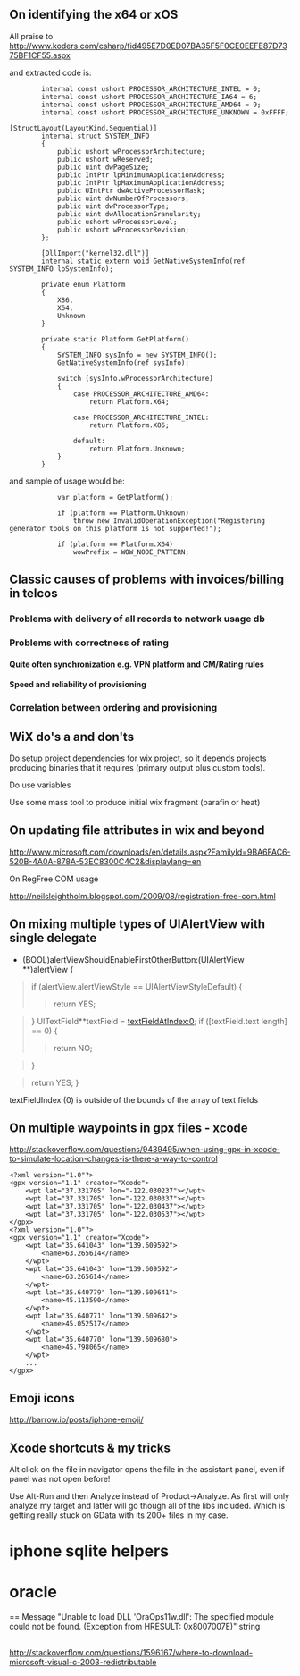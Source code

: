 ## On identifying the x64 or xOS ##
All praise to http://www.koders.com/csharp/fid495E7D0ED07BA35F5F0CE0EEFE87D7375BF1CF55.aspx

and extracted code is:
```
        internal const ushort PROCESSOR_ARCHITECTURE_INTEL = 0;
        internal const ushort PROCESSOR_ARCHITECTURE_IA64 = 6;
        internal const ushort PROCESSOR_ARCHITECTURE_AMD64 = 9;
        internal const ushort PROCESSOR_ARCHITECTURE_UNKNOWN = 0xFFFF;

[StructLayout(LayoutKind.Sequential)]
        internal struct SYSTEM_INFO
        {
            public ushort wProcessorArchitecture;
            public ushort wReserved;
            public uint dwPageSize;
            public IntPtr lpMinimumApplicationAddress;
            public IntPtr lpMaximumApplicationAddress;
            public UIntPtr dwActiveProcessorMask;
            public uint dwNumberOfProcessors;
            public uint dwProcessorType;
            public uint dwAllocationGranularity;
            public ushort wProcessorLevel;
            public ushort wProcessorRevision;
        };

        [DllImport("kernel32.dll")]
        internal static extern void GetNativeSystemInfo(ref SYSTEM_INFO lpSystemInfo);

        private enum Platform
        {
            X86,
            X64,
            Unknown
        }

        private static Platform GetPlatform()
        {
            SYSTEM_INFO sysInfo = new SYSTEM_INFO();
            GetNativeSystemInfo(ref sysInfo);

            switch (sysInfo.wProcessorArchitecture)
            {
                case PROCESSOR_ARCHITECTURE_AMD64:
                    return Platform.X64;

                case PROCESSOR_ARCHITECTURE_INTEL:
                    return Platform.X86;

                default:
                    return Platform.Unknown;
            }
        }
```

and sample of usage would be:
```
            var platform = GetPlatform();
 
            if (platform == Platform.Unknown)
                throw new InvalidOperationException("Registering generator tools on this platform is not supported!");

            if (platform == Platform.X64)
                wowPrefix = WOW_NODE_PATTERN;
```

## Classic causes of problems with invoices/billing in telcos ##

### Problems with delivery of all records to network usage db ###

### Problems with correctness of rating ###

#### Quite often synchronization e.g. VPN platform and CM/Rating rules ####
#### Speed and reliability of provisioning ####

### Correlation between ordering and provisioning ###

## WiX do's a and don'ts ##
Do setup project dependencies for wix project, so it depends projects producing binaries that it requires (primary output plus custom tools).

Do use variables

Use some mass tool to produce initial wix fragment (parafin or heat)


## On updating file attributes in wix and beyond ##
http://www.microsoft.com/downloads/en/details.aspx?FamilyId=9BA6FAC6-520B-4A0A-878A-53EC8300C4C2&displaylang=en

On RegFree COM usage

http://neilsleightholm.blogspot.com/2009/08/registration-free-com.html


## On mixing multiple types of UIAlertView with single delegate ##

- (BOOL)alertViewShouldEnableFirstOtherButton:(UIAlertView **)alertView
{
> if (alertView.alertViewStyle == UIAlertViewStyleDefault) {
> > return YES;

> }
> UITextField**textField = [textFieldAtIndex:0](alertView.md);
> if ([textField.text length] == 0)
> {
> > return NO;

> }

> return YES;
}

textFieldIndex (0) is outside of the bounds of the array of text fields


## On multiple waypoints in gpx files - xcode ##
http://stackoverflow.com/questions/9439495/when-using-gpx-in-xcode-to-simulate-location-changes-is-there-a-way-to-control
```
<?xml version="1.0"?>
<gpx version="1.1" creator="Xcode"> 
    <wpt lat="37.331705" lon="-122.030237"></wpt>
    <wpt lat="37.331705" lon="-122.030337"></wpt>
    <wpt lat="37.331705" lon="-122.030437"></wpt>
    <wpt lat="37.331705" lon="-122.030537"></wpt>
</gpx>
<?xml version="1.0"?>
<gpx version="1.1" creator="Xcode"> 
    <wpt lat="35.641043" lon="139.609592">
        <name>63.265614</name>
    </wpt>
    <wpt lat="35.641043" lon="139.609592">
        <name>63.265614</name>
    </wpt>
    <wpt lat="35.640779" lon="139.609641">
        <name>45.113590</name>
    </wpt>
    <wpt lat="35.640771" lon="139.609642">
        <name>45.052517</name>
    </wpt>
    <wpt lat="35.640770" lon="139.609680">
        <name>45.798065</name>
    </wpt>
    ...
</gpx>
```

## Emoji icons ##

http://barrow.io/posts/iphone-emoji/

## Xcode shortcuts  & my tricks ##

Alt click on the file in navigator opens the file in the assistant panel, even if panel was not open before!

Use Alt-Run and then Analyze instead of Product->Analyze. As first will only analyze my target and latter will go though all of the libs included. Which is getting really stuck on GData with its 200+ files in my case.

# iphone sqlite helpers #

# oracle #
== 		Message	"Unable to load DLL 'OraOps11w.dll': The specified module could not be found. (Exception from HRESULT: 0x8007007E)"	string
##  ##
http://stackoverflow.com/questions/1596167/where-to-download-microsoft-visual-c-2003-redistributable